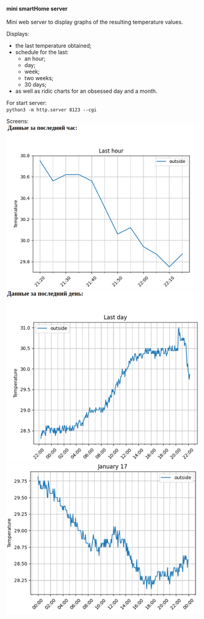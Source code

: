#### mini smartHome server  
Mini web server to display graphs of the resulting temperature values.  

Displays:  
- the last temperature obtained;  
- schedule for the last:  
    - an hour;  
    - day;  
    - week;  
    - two weeks;  
    - 30 days;  
- as well as ridic charts for an obsessed day and a month.  

For start server:  
    `python3 -m http.server 8123 --cgi`  

Screens:  
![lastHour](docs/lastHour.png)  
![lastDay](docs/lastDay.png)  
![specDay](docs/specDay.png)  
